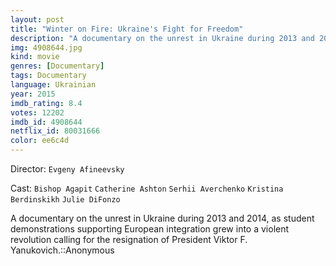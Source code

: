 ```yaml
---
layout: post
title: "Winter on Fire: Ukraine's Fight for Freedom"
description: "A documentary on the unrest in Ukraine during 2013 and 2014, as student demonstrations supporting European integration grew into a violent revolution calling for the resignation of President Viktor F. Yanukovich.::Anonymous.."
img: 4908644.jpg
kind: movie
genres: [Documentary]
tags: Documentary 
language: Ukrainian
year: 2015
imdb_rating: 8.4
votes: 12202
imdb_id: 4908644
netflix_id: 80031666
color: ee6c4d
---
```

Director: `Evgeny Afineevsky`  

Cast: `Bishop Agapit` `Catherine Ashton` `Serhii Averchenko` `Kristina Berdinskikh` `Julie DiFonzo` 

A documentary on the unrest in Ukraine during 2013 and 2014, as student demonstrations supporting European integration grew into a violent revolution calling for the resignation of President Viktor F. Yanukovich.::Anonymous